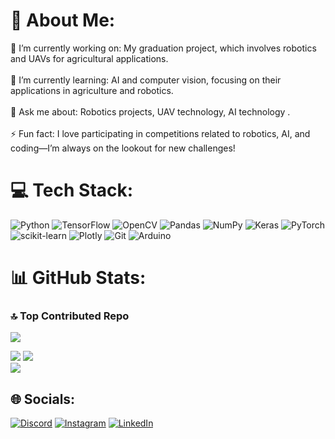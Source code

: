 # 💫 About Me:
🔭 I’m currently working on: My graduation project, which involves robotics and UAVs for agricultural applications.<br><br>🌱 I’m currently learning: AI and computer vision, focusing on their applications in agriculture and robotics.<br><br>💬 Ask me about: Robotics projects, UAV technology, AI technology  .<br><br>⚡ Fun fact: I love participating in competitions related to robotics, AI, and coding—I’m always on the lookout for new challenges!


# 💻 Tech Stack:
![Python](https://img.shields.io/badge/python-3670A0?style=for-the-badge&logo=python&logoColor=ffdd54) ![TensorFlow](https://img.shields.io/badge/TensorFlow-%23FF6F00.svg?style=for-the-badge&logo=TensorFlow&logoColor=white) ![OpenCV](https://img.shields.io/badge/opencv-%23white.svg?style=for-the-badge&logo=opencv&logoColor=white) ![Pandas](https://img.shields.io/badge/pandas-%23150458.svg?style=for-the-badge&logo=pandas&logoColor=white) ![NumPy](https://img.shields.io/badge/numpy-%23013243.svg?style=for-the-badge&logo=numpy&logoColor=white) ![Keras](https://img.shields.io/badge/Keras-%23D00000.svg?style=for-the-badge&logo=Keras&logoColor=white) ![PyTorch](https://img.shields.io/badge/PyTorch-%23EE4C2C.svg?style=for-the-badge&logo=PyTorch&logoColor=white) ![scikit-learn](https://img.shields.io/badge/scikit--learn-%23F7931E.svg?style=for-the-badge&logo=scikit-learn&logoColor=white) ![Plotly](https://img.shields.io/badge/Plotly-%233F4F75.svg?style=for-the-badge&logo=plotly&logoColor=white) ![Git](https://img.shields.io/badge/git-%23F05033.svg?style=for-the-badge&logo=git&logoColor=white) ![Arduino](https://img.shields.io/badge/-Arduino-00979D?style=for-the-badge&logo=Arduino&logoColor=white)

# 📊 GitHub Stats:

### 🔝 Top Contributed Repo
![](https://github-contributor-stats.vercel.app/api?username=Mohammad-Hasweh&limit=5&theme=tokyonight&combine_all_yearly_contributions=true)

![](https://github-readme-stats.vercel.app/api/top-langs/?username=Mohammad-Hasweh&theme=tokyonight&hide_border=false&include_all_commits=false&count_private=false&layout=compact)
![](https://github-readme-stats.vercel.app/api?username=Mohammad-Hasweh&theme=tokyonight&hide_border=false&include_all_commits=false&count_private=false)<br/>
![](https://github-readme-streak-stats.herokuapp.com/?user=Mohammad-Hasweh&theme=tokyonight&hide_border=false)<br/>




## 🌐 Socials:
[![Discord](https://img.shields.io/badge/Discord-%237289DA.svg?logo=discord&logoColor=white)](https://discord.gg/mohahasweh) [![Instagram](https://img.shields.io/badge/Instagram-%23E4405F.svg?logo=Instagram&logoColor=white)](https://instagram.com/Mohammed_hasweh) [![LinkedIn](https://img.shields.io/badge/LinkedIn-%230077B5.svg?logo=linkedin&logoColor=white)](https://linkedin.com/in/mohammad-hasweh-10107b293) 










